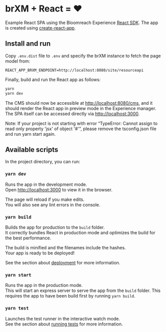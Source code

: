 # brXM + React = ♥️

Example React SPA using the Bloomreach Experience [React SDK](https://www.npmjs.com/package/@bloomreach/react-sdk).
The app is created using [create-react-app](https://github.com/facebook/create-react-app).

## Install and run
Copy `.env.dist` file to `.env` and specify the brXM instance to fetch the page model from:
```
REACT_APP_BRXM_ENDPOINT=http://localhost:8080/site/resourceapi
```

Finally, build and run the React app as follows:

```bash
yarn
yarn dev
```

The CMS should now be accessible at <http://localhost:8080/cms>, and it should render the React app in preview mode in the Experience manager.
The SPA itself can be accessed directly via <http://localhost:3000>.

Note: If your project is not starting with error “TypeError: Cannot assign to read only property 'jsx' of object '#<Object>'”, please remove the tsconfig.json file and run yarn start again. 

## Available scripts

In the project directory, you can run:

### `yarn dev`

Runs the app in the development mode.<br>
Open <http://localhost:3000> to view it in the browser.

The page will reload if you make edits.<br>
You will also see any lint errors in the console.

### `yarn build`

Builds the app for production to the `build` folder.<br>
It correctly bundles React in production mode and optimizes the build for the best performance.

The build is minified and the filenames include the hashes.<br>
Your app is ready to be deployed!

See the section about [deployment](https://facebook.github.io/create-react-app/docs/deployment) for more information.

### `yarn start`

Runs the app in the production mode.<br> This will start an express server to
serve the app from the `build` folder. This requires the app to have been build
first by running `yarn build`.

### `yarn test`

Launches the test runner in the interactive watch mode.<br>
See the section about [running tests](https://facebook.github.io/create-react-app/docs/running-tests) for more information.
